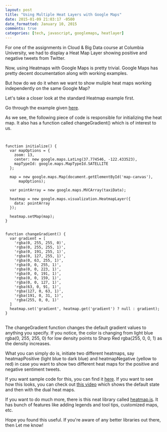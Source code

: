 ```yaml
---
layout: post
title: "Using Multiple Heat Layers with Google Maps"
date: 2015-01-09 21:03:17 -0500
date_formatted: January 10, 2015
comments: true
categories: [tech, javascript, googlemaps, heatlayer]
---
```


<p>For one of the assignments in Cloud &amp; Big Data course at Columbia University, we had to display a Heat Map Layer showing positive and negative tweets from Twitter.  </p>
<p> Now, using Heatmaps with Google Maps is pretty trivial. Google Maps has pretty decent documentation along with working examples. </p>

<p>But how do we do it when we want to show muliple heat maps working independently on the same Google Map?</p>

<!--more-->

<p> Let's take a closer look at the standard Heatmap example first. </p>
Go through the example given <a href="https://developers.google.com/maps/documentation/javascript/examples/layer-heatmap" title="Heatmaps examples">here</a>.

<p>As we see, the following piece of code is responsible for initializing the heat map. It also has a function called changeGradient() which is of interest to us. </p>

<pre>
<code class="javascript">

function initialize() {
  var mapOptions = {
    zoom: 13,
    center: new google.maps.LatLng(37.774546, -122.433523),
    mapTypeId: google.maps.MapTypeId.SATELLITE
  };

  map = new google.maps.Map(document.getElementById('map-canvas'),
      mapOptions);

  var pointArray = new google.maps.MVCArray(taxiData);

  heatmap = new google.maps.visualization.HeatmapLayer({
    data: pointArray
  });

  heatmap.setMap(map);
}


function changeGradient() {
  var gradient = [
    'rgba(0, 255, 255, 0)',
    'rgba(0, 255, 255, 1)',
    'rgba(0, 191, 255, 1)',
    'rgba(0, 127, 255, 1)',
    'rgba(0, 63, 255, 1)',
    'rgba(0, 0, 255, 1)',
    'rgba(0, 0, 223, 1)',
    'rgba(0, 0, 191, 1)',
    'rgba(0, 0, 159, 1)',
    'rgba(0, 0, 127, 1)',
    'rgba(63, 0, 91, 1)',
    'rgba(127, 0, 63, 1)',
    'rgba(191, 0, 31, 1)',
    'rgba(255, 0, 0, 1)'
  ]
  heatmap.set('gradient', heatmap.get('gradient') ? null : gradient);
}
</code> 
</pre>

<p>The changeGradient function changes the default gradient values to anything you specify. If you notice, the color is changing from light blue rgba(0, 255, 255, 0) for low density points to Sharp Red rgba(255, 0, 0, 1) as the density increases. 
</p>

<p>What you can simply do is, initiate two different heatmaps, say heatmapPositive (light blue to dark blue) and heatmapNegative (yellow to red) in case you want to show two different heat maps for the positive and negative sentiment tweets. </p>

<p>If you want sample code for this, you can find it <a href="https://github.com/BhavdeepSethi/cloudBigData/blob/master/twitterMapSource/twitMap.js" title="Github Link" >here</a>.  If you want to see how this looks, you can check out <a href="https://www.youtube.com/watch?v=9Qv7F_43dOk" >this video</a> which shows the default state and then with the dual heat maps. </p>


<p> If you want to do much more, there is this neat library called <a href="http://www.patrick-wied.at/static/heatmapjs/" title="heatmap.js">heatmap.js</a>. It has bunch of features like adding legends and tool tips, customized maps, etc. 
</p>

<p> Hope you found this useful. If you're aware of any better libraries out there, then Let me know!</p>




